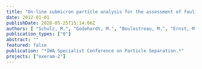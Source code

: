```yaml
---
title: "On-line submicron particle analysis for the assessment of fouling potential in tertiary membrane filtration."
date: 2012-01-01
publishDate: 2020-05-25T15:14:06Z
authors: [ "Schulz, M.", "Godehardt, M.", "Boulestreau, M.", "Ernst, M.", "miehe", "Lesjean, B.", "Jekel, M." ]
publication_types: ["0"]
abstract: ""
featured: false
publication: "*IWA Specialist Conference on Particle Separation.*"
projects: ["oxeram-2"]
---
```


